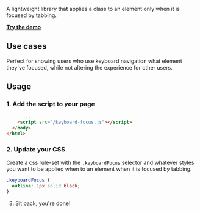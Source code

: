 A lightweight library that applies a class to an element only when it is focused by tabbing.

**[Try the demo](maxmaeder.github.io/keyboard-focus)**

## Use cases
Perfect for showing users who use keyboard navigation what element they've focused, while not altering the experience for other users.

## Usage
### 1. Add the script to your page
```html
      ...
    <script src="/keyboard-focus.js"></script>
  </body>
</html>
```
### 2. Update your CSS
Create a css rule-set with the `.keyboardFocus` selector and whatever styles you want to be applied when to an element when it is focused by tabbing.
```css
.keyboardFocus {
  outline: 1px solid black;
}
```
3. Sit back, you're done!
